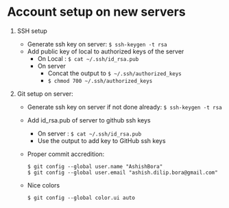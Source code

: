 # Account setup on new servers

1. SSH setup
    - Generate ssh key on server: ```$ ssh-keygen -t rsa```
    - Add public key of local to authorized keys of the server
        - On Local : ```$ cat ~/.ssh/id_rsa.pub```
        - On server
            - Concat the output to ```$ ~/.ssh/authorized_keys```
            - ```$ chmod 700 ~/.ssh/authorized_keys```

3. Git setup on server:
    - Generate ssh key on server if not done already: ```$ ssh-keygen -t rsa```

    - Add id_rsa.pub of server to github ssh keys
        - On server : ```$ cat ~/.ssh/id_rsa.pub```
        - Use the output to add key to GitHub ssh keys
    - Proper commit accredition:

        ```shell
        $ git config --global user.name "AshishBora"
        $ git config --global user.email "ashish.dilip.bora@gmail.com"
        ```
    - Nice colors

        ```shell
        $ git config --global color.ui auto
        ```

